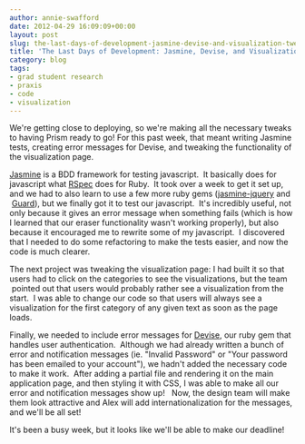 ```yaml
---
author: annie-swafford
date: 2012-04-29 16:09:09+00:00
layout: post
slug: the-last-days-of-development-jasmine-devise-and-visualization-tweaks
title: 'The Last Days of Development: Jasmine, Devise, and Visualization Tweaks!'
category: blog
tags:
- grad student research
- praxis
- code
- visualization
---
```


We're getting close to deploying, so we're making all the necessary tweaks to having Prism ready to go! For this past week, that meant writing Jasmine tests, creating error messages for Devise, and tweaking the functionality of the visualization page.

[Jasmine](http://pivotal.github.com/jasmine/) is a BDD framework for testing javascript.  It basically does for javascript what [RSpec](http://rspec.info/) does for Ruby.  It took over a week to get it set up, and we had to also learn to use a few more ruby gems ([jasmine-jquery](https://github.com/velesin/jasmine-jquery) and  [Guard](https://github.com/guard/guard)), but we finally got it to test our javascript.  It's incredibly useful, not only because it gives an error message when something fails (which is how I learned that our eraser functionality wasn't working properly), but also because it encouraged me to rewrite some of my javascript.  I discovered that I needed to do some refactoring to make the tests easier, and now the code is much clearer.

The next project was tweaking the visualization page: I had built it so that users had to click on the categories to see the visualizations, but the team  pointed out that users would probably rather see a visualization from the start.  I was able to change our code so that users will always see a visualization for the first category of any given text as soon as the page loads.

Finally, we needed to include error messages for [Devise](https://github.com/plataformatec/devise), our ruby gem that handles user authentication.  Although we had already written a bunch of error and notification messages (ie. "Invalid Password" or "Your password has been emailed to your account"), we hadn't added the necessary code to make it work.  After adding a partial file and rendering it on the main application page, and then styling it with CSS, I was able to make all our error and notification messages show up!   Now, the design team will make them look attractive and Alex will add internationalization for the messages, and we'll be all set!

It's been a busy week, but it looks like we'll be able to make our deadline!
